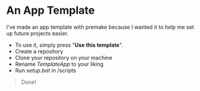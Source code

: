 # An App Template

I've made an app template with premake because I wanted it to help me set up future projects easier. 

 * To use it, simply press "**Use this template**".
 * Create a repository
 * Clone your repository on your machine
 * Rename *TemplateApp* to your liking
 * Run *setup.bat* in /scripts
 
> Done!